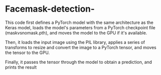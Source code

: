 # Facemask-detection-
This code first defines a PyTorch model with the same architecture as the Keras model, loads the model's parameters from a PyTorch checkpoint file (maskvsnomask.pth), and moves the model to the GPU if it's available.

Then, it loads the input image using the PIL library, applies a series of transforms to resize and convert the image to a PyTorch tensor, and moves the tensor to the GPU.

Finally, it passes the tensor through the model to obtain a prediction, and prints the result
